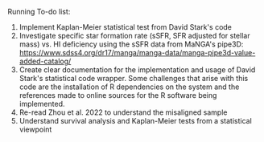 Running To-do list:
1. Implement Kaplan-Meier statistical test from David Stark's code
2. Investigate specific star formation rate (sSFR, SFR adjusted for stellar mass) vs. HI deficiency using the
sSFR data from MaNGA's pipe3D: https://www.sdss4.org/dr17/manga/manga-data/manga-pipe3d-value-added-catalog/
3. Create clear documentation for the implementation and usage of David Stark's statistical code wrapper. Some challenges
that arise with this code are the installation of R dependencies on the system and the references made to online 
sources for the R software being implemented.
4. Re-read Zhou et al. 2022 to understand the misaligned sample
5. Understand survival analysis and Kaplan-Meier tests from a statistical viewpoint
